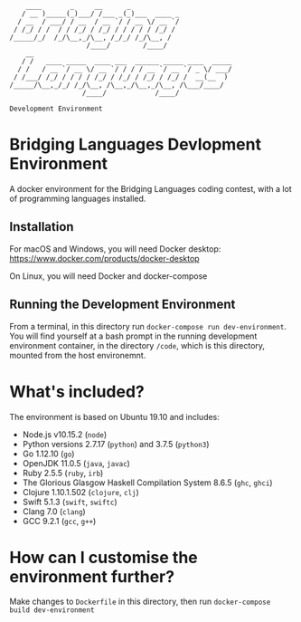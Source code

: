 ```
    ____       _     __      _
   / __ )_____(_)___/ /___ _(_)___  ____ _
  / __  / ___/ / __  / __ `/ / __ \/ __ `/
 / /_/ / /  / / /_/ / /_/ / / / / / /_/ /
/_____/_/  /_/\__,_/\__, /_/_/ /_/\__, /
                   /____/        /____/
    __
   / /   ____ _____  ____ ___  ______ _____ ____  _____
  / /   / __ `/ __ \/ __ `/ / / / __ `/ __ `/ _ \/ ___/
 / /___/ /_/ / / / / /_/ / /_/ / /_/ / /_/ /  __(__  )
/_____/\__,_/_/ /_/\__, /\__,_/\__,_/\__, /\___/____/
                  /____/            /____/

Development Environment
```

# Bridging Languages Devlopment Environment

A docker environment for the Bridging Languages coding contest, with a lot of programming languages installed.

## Installation

For macOS and Windows, you will need Docker desktop: https://www.docker.com/products/docker-desktop

On Linux, you will need Docker and docker-compose

## Running the Development Environment

From a terminal, in this directory run `docker-compose run dev-environment`. You will find yourself at a bash prompt in the running development environment container, in the directory `/code`, which is this directory, mounted from the host environemnt.

# What's included?

The environment is based on Ubuntu 19.10 and includes:
- Node.js v10.15.2 (`node`)
- Python versions 2.7.17 (`python`) and 3.7.5 (`python3`)
- Go 1.12.10 (`go`)
- OpenJDK 11.0.5 (`java`, `javac`)
- Ruby 2.5.5 (`ruby`, `irb`)
- The Glorious Glasgow Haskell Compilation System 8.6.5 (`ghc`, `ghci`)
- Clojure 1.10.1.502 (`clojure`, `clj`)
- Swift 5.1.3 (`swift`, `swiftc`)
- Clang 7.0 (`clang`)
- GCC 9.2.1 (`gcc`, `g++`)

# How can I customise the environment further?

Make changes to `Dockerfile` in this directory, then run `docker-compose build dev-environment`
